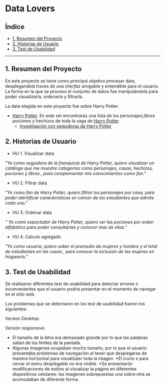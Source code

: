 # Data Lovers

## Índice

* [1. Resumen del Proyecto](#1-resumen-del-proyecto)
* [2. Historias de Usuario](#2-historias-de-usuario)
* [3. Test de Usabilidad](#3-test-de-usabilidad)


***

## 1. Resumen del Proyecto

En este proyecto se tiene como principal objetivo procesar data, desplegandola
traves de una _interfaz_ amigable y entendible para el usuario. La forma en la que
se proceso el conjunto de datos fue manipulandola para poder visualizarla, ordenarla
y filtrarla. 

La data elegida en este proyecto fue sobre Harry Potter.

* [Harry Potter](src/data/harrypotter/harry.json).
  En este set encontrarás una lista de los personajes,libros pociones
  y hechizos de toda la saga de
  [Harry Potter](https://harrypotter.fandom.com).
  - [Investigación con seguidoras de Harry Potter](src/data/harrypotter/README.md)

## 2. Historias de Usuario

* HU 1. Visualizar data

_"Yo como seguidora de la franquicia de Harry Potter, quiero visualizar un catálogo que me muestre categorías como personajes, casas, hechizos, pociones y libros , para complementar mis conocimientos como fan."_

* HU 2. Filtrar data

_"Yo como fan de Harry Potter, quiero filtrar los personajes por casa, para poder identificar características en común de los estudiantes que admite cada una."_

* HU 3. Ordenar data

_" Yo como espectador de Harry Potter, quiero ver las pociones por orden alfabético para poder consultarlas y conocer mas de ellas."_

* HU 4. Calculo agregado

_"Yo como usuaria, quiero saber el promedio de mujeres y hombre y el total de estudiantes en las casas , para conocer la inclusión de las mujeres en Hogwarts."_

## 3. Test de Usabilidad

Se realizaron diferentes test de usabilidad para detectar errores o inconvenientes que el usuario
podria presentar en el momento de navegar en el sitio web.

Los problemas que se detectaron en los test de usabilidad fueron los siguientes:

Version Desktop:

Versión responsive:

* El tamaño de la letra era demasiado grande por lo que las palabras salian de los limites de la 
  pantalla.
* Algunas imagenes ocupaban mucho tamaño, por lo que el usuario presentaba problemas de navegación
 al tener que desplegarse de manera horizontal para visualizaer toda la imagen.
*El icono x para cerrar el menu desplegable no era visible.
*Se presentarón modificaciones de estilos al visualizar la página en diferentes dispositivos celulares:
  las imagenes sobrepuestas una sobre otra se acomodaban de diferente forma. 
